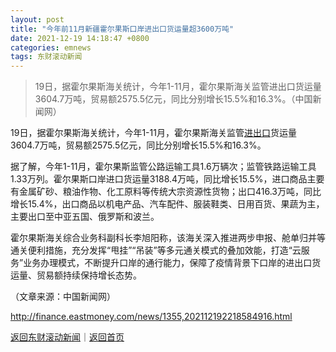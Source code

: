 ```yaml
---
layout: post
title: "今年前11月新疆霍尔果斯口岸进出口货运量超3600万吨"
date: 2021-12-19 14:18:47 +0800
categories: emnews
tags: 东财滚动新闻
---
```

> 19日，据霍尔果斯海关统计，今年1-11月，霍尔果斯海关监管进出口货运量3604.7万吨，贸易额2575.5亿元，同比分别增长15.5%和16.3%。（中国新闻网）

<p>19日，据霍尔果斯海关统计，今年1-11月，霍尔果斯海关监管<span id="Info.381"><a href="http://data.eastmoney.com/cjsj/hgjck.html" class="infokey">进出口</a></span>货运量3604.7万吨，贸易额2575.5亿元，同比分别增长15.5%和16.3%。</p><p>据了解，今年1-11月，霍尔果斯监管公路运输工具1.6万辆次；监管铁路运输工具1.33万列。霍尔果斯口岸进口货运量3188.4万吨，同比增长15.5%，进口商品主要有金属矿砂、粮油作物、化工原料等传统大宗资源性货物；出口416.3万吨，同比增长15.4%，出口商品以机电产品、汽车配件、服装鞋类、日用百货、果蔬为主，主要出口至中亚五国、俄罗斯和波兰。</p><p>霍尔果斯海关综合业务科副科长李旭阳称，该海关深入推进两步申报、舱单归并等通关便利措施，充分发挥“甩挂”“吊装”等多元通关模式的叠加效能，打造“云服务”业务办理模式，不断提升口岸的通行能力，保障了疫情背景下口岸的进出口货运量、贸易额持续保持增长态势。</p><p class="em_media">（文章来源：中国新闻网）</p>

<http://finance.eastmoney.com/news/1355,202112192218584916.html>

[返回东财滚动新闻](//finews.withounder.com/emnews/)｜[返回首页](//finews.withounder.com/)